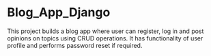 # Blog_App_Django
 This project builds a blog app where user can register, log in and post opinions on topics using CRUD operations.
 It has functionality of user profile and performs password reset if required.
